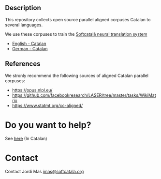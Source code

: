 ## Description
This repository collects open source parallel aligned corpuses Catalan to several languages.

We use these corpuses to train the [Softcatalà neural translation system](https://github.com/Softcatala/nmt-softcatala)

* [English - Catalan](./en-ca/)
* [German - Catalan](./de-ca/)

## References

We stronly recommend the following sources of aligned Catalan parallel corpuses:
* https://opus.nlpl.eu/
* https://github.com/facebookresearch/LASER/tree/master/tasks/WikiMatrix
* https://www.statmt.org/cc-aligned/

# Do you want to help?

See [here](./CONTRIBUTING.md) (In Catalan)

# Contact

Contact Jordi Mas <jmas@softcatala.org>




